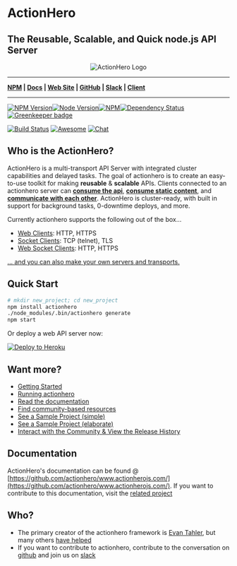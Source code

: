 # ActionHero

## The Reusable, Scalable, and Quick node.js API Server

<p align="center">
  <img src="https://raw.github.com/actionhero/actionhero/master/public/logo/actionhero-small.png" alt="ActionHero Logo" />
</p>

***
**[NPM](https://npmjs.org/package/actionhero) | [Docs](http://actionherojs.com/docs) | [Web Site](https://www.actionherojs.com) | [GitHub](https://github.com/actionhero/actionhero) | [Slack](http://slack.actionherojs.com) | [Client](https://github.com/actionhero/actionhero-client)**
***

[![NPM Version](https://img.shields.io/npm/v/actionhero.svg?style=flat-square)](https://www.npmjs.com/package/actionhero)[![Node Version](https://img.shields.io/node/v/actionhero.svg?style=flat-square)](https://npmjs.org/package/actionhero)[![NPM](https://img.shields.io/npm/dm/actionhero.svg?style=flat-square)](https://npmjs.org/package/actionhero)[![Dependency Status](https://david-dm.org/actionhero/actionhero.svg?style=flat-square)](https://david-dm.org/actionhero/actionhero)
[![Greenkeeper badge](https://badges.greenkeeper.io/actionhero/actionhero.svg)](https://greenkeeper.io/)


[![Build Status](https://circleci.com/gh/actionhero/actionhero.png)](https://circleci.com/gh/actionhero/actionhero.png)
[![Awesome](https://cdn.rawgit.com/sindresorhus/awesome/d7305f38d29fed78fa85652e3a63e154dd8e8829/media/badge.svg)](https://github.com/l0oky/awesome-actionhero)
[![Chat](http://slack.actionherojs.com/badge.svg)](http://slack.actionherojs.com)




## Who is the ActionHero?
ActionHero is a multi-transport API Server with integrated cluster capabilities and delayed tasks. The goal of actionhero is to create an easy-to-use toolkit for making **reusable** & **scalable** APIs.  Clients connected to an actionhero server can [**consume the api**](https://www.actionherojs.com/docs/core/actions), [**consume static content**](https://www.actionherojs.com/docs/core/file-server), and [**communicate with each other**](https://www.actionherojs.com/docs/core/chat).  ActionHero is cluster-ready, with built in support for background tasks, 0-downtime deploys, and more.

Currently actionhero supports the following out of the box...

- [Web Clients](http://www.actionherojs.com/docs/servers/web): HTTP, HTTPS
- [Socket Clients](http://www.actionherojs.com/docs/servers/socket): TCP (telnet), TLS
- [Web Socket Clients](http://www.actionherojs.com/docs/servers/websocket): HTTP, HTTPS

[... and you can also make your own servers and transports.](https://www.actionherojs.com/docs/core/servers)

## Quick Start
```bash
# mkdir new_project; cd new_project
npm install actionhero
./node_modules/.bin/actionhero generate
npm start
```

Or deploy a web API server now:

[![Deploy to Heroku](https://www.herokucdn.com/deploy/button.svg)](https://heroku.com/deploy?template=https://github.com/actionhero/actionhero)

## Want more?

- [Getting Started](https://www.actionherojs.com/get-started)
- [Running actionhero](https://www.actionherojs.com/docs/ops/running-actionhero)
- [Read the documentation](http://www.actionherojs.com/docs/)
- [Find community-based resources](https://github.com/l0oky/awesome-actionhero)
- [See a Sample Project (simple)](https://github.com/actionhero/actionhero-tutorial)
- [See a Sample Project (elaborate)](https://github.com/actionhero/actionhero-angular-bootstrap-cors-csrf)
- [Interact with the Community & View the Release History](https://www.actionherojs.com/community)

## Documentation
ActionHero's documentation can be found @ [https://github.com/actionhero/www.actionherojs.com/](https://github.com/actionhero/www.actionherojs.com/).  If you want to contribute to this documentation, visit the [related project](https://github.com/actionhero/www.actionherojs.com)

## Who?

* The primary creator of the actionhero framework is [Evan Tahler](http://evantahler.com), but many others [have helped](https://github.com/actionhero/actionhero/graphs/contributors)
* If you want to contribute to actionhero, contribute to the conversation on [github](https://github.com/actionhero/actionhero) and join us on [slack](https://slack.actionherojs.com)

###

